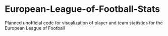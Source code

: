 # European-League-of-Football-Stats
Planned unofficial code for visualization of player and team statistics for the European League of Football
